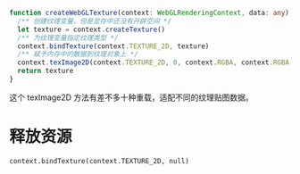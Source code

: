 ``` ts
function createWebGLTexture(context: WebGLRenderingContext, data: any) {
  /** 创建纹理变量，但是显存中还没有开辟空间 */
  let texture = context.createTexture()
  /** 为纹理变量指定纹理类型 */
  context.bindTexture(context.TEXTURE_2D, texture)
  /** 赋予内存中的数据到纹理对象上 */
  context.texImage2D(context.TEXTURE_2D, 0, context.RGBA, context.RGBA, context.UNSIGNED_BYTE, data)
  return texture
}
```



这个 texImage2D 方法有差不多十种重载，适配不同的纹理贴图数据。

# 释放资源

``` JS
context.bindTexture(context.TEXTURE_2D, null)
```

